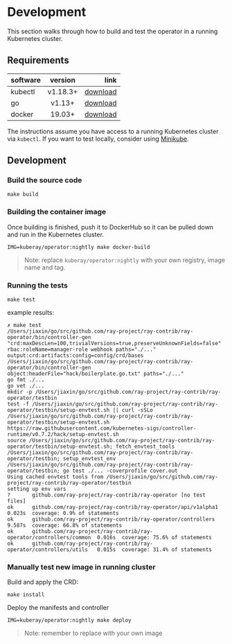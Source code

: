# Development

This section walks through how to build and test the operator in a running Kubernetes cluster.

## Requirements

software  | version | link
:-------------  | :---------------:| -------------:
kubectl |  v1.18.3+    | [download](https://kubernetes.io/docs/tasks/tools/install-kubectl/)
go  | v1.13+|[download](https://golang.org/dl/)
docker   | 19.03+|[download](https://docs.docker.com/install/)

The instructions assume you have access to a running Kubernetes cluster via ``kubectl``. If you want to test locally, consider using [Minikube](https://kubernetes.io/docs/tasks/tools/install-minikube/).

## Development

### Build the source code

```
make build
```

### Building the container image

Once building is finished, push it to DockerHub so it can be pulled down and run in the Kubernetes cluster.

```shell script
IMG=kuberay/operator:nightly make docker-build
```

> Note: replace `kuberay/operator:nightly` with your own registry, image name and tag.  

### Running the tests

```
make test
```

example results:
```
✗ make test
/Users/jiaxin/go/src/github.com/ray-project/ray-contrib/ray-operator/bin/controller-gen "crd:maxDescLen=100,trivialVersions=true,preserveUnknownFields=false" rbac:roleName=manager-role webhook paths="./..." output:crd:artifacts:config=config/crd/bases
/Users/jiaxin/go/src/github.com/ray-project/ray-contrib/ray-operator/bin/controller-gen object:headerFile="hack/boilerplate.go.txt" paths="./..."
go fmt ./...
go vet ./...
mkdir -p /Users/jiaxin/go/src/github.com/ray-project/ray-contrib/ray-operator/testbin
test -f /Users/jiaxin/go/src/github.com/ray-project/ray-contrib/ray-operator/testbin/setup-envtest.sh || curl -sSLo /Users/jiaxin/go/src/github.com/ray-project/ray-contrib/ray-operator/testbin/setup-envtest.sh https://raw.githubusercontent.com/kubernetes-sigs/controller-runtime/v0.7.2/hack/setup-envtest.sh
source /Users/jiaxin/go/src/github.com/ray-project/ray-contrib/ray-operator/testbin/setup-envtest.sh; fetch_envtest_tools /Users/jiaxin/go/src/github.com/ray-project/ray-contrib/ray-operator/testbin; setup_envtest_env /Users/jiaxin/go/src/github.com/ray-project/ray-contrib/ray-operator/testbin; go test ./... -coverprofile cover.out
Using cached envtest tools from /Users/jiaxin/go/src/github.com/ray-project/ray-contrib/ray-operator/testbin
setting up env vars
?   	github.com/ray-project/ray-contrib/ray-operator	[no test files]
ok  	github.com/ray-project/ray-contrib/ray-operator/api/v1alpha1	0.023s	coverage: 0.9% of statements
ok  	github.com/ray-project/ray-contrib/ray-operator/controllers	9.587s	coverage: 66.8% of statements
ok  	github.com/ray-project/ray-contrib/ray-operator/controllers/common	0.016s	coverage: 75.6% of statements
ok  	github.com/ray-project/ray-contrib/ray-operator/controllers/utils	0.015s	coverage: 31.4% of statements
```

### Manually test new image in running cluster

Build and apply the CRD:
```
make install
```

Deploy the manifests and controller
```
IMG=kuberay/operator:nightly make deploy 
```

> Note: remember to replace with your own image
